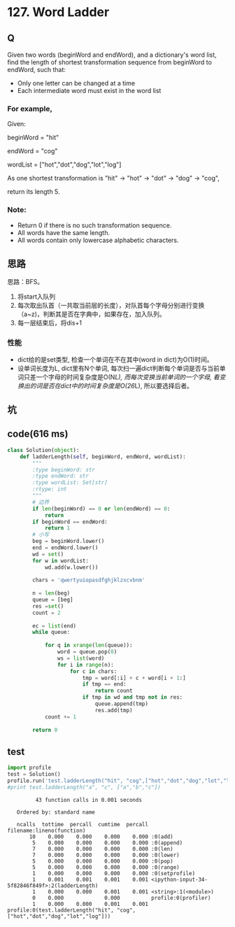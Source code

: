 
# 127. Word Ladder

## Q
Given two words (beginWord and endWord), and a dictionary's word list, find the length of shortest transformation sequence from beginWord to endWord, such that:

- Only one letter can be changed at a time
- Each intermediate word must exist in the word list

### For example,

Given:

beginWord = "hit"

endWord = "cog"

wordList = ["hot","dot","dog","lot","log"]

As one shortest transformation is "hit" -> "hot" -> "dot" -> "dog" -> "cog",

return its length 5.

### Note:
- Return 0 if there is no such transformation sequence.
- All words have the same length.
- All words contain only lowercase alphabetic characters.

## 思路
思路：BFS。
1. 将start入队列
2. 每次取出队首（一共取当前层的长度），对队首每个字母分别进行变换（a~z)，判断其是否在字典中，如果存在，加入队列。
3. 每一层结束后，将dis+1
### 性能
- dict给的是set类型, 检查一个单词在不在其中(word in dict)为O(1)时间。
- 设单词长度为L, dict里有N个单词, 每次扫一遍dict判断每个单词是否与当前单词只差一个字母的时间复杂度是O(N*L), 而每次变换当前单词的一个字母, 看变换出的词是否在dict中的时间复杂度是O(26*L), 所以要选择后者。


## 坑


## code(616 ms)


```python
class Solution(object):
    def ladderLength(self, beginWord, endWord, wordList):
        """
        :type beginWord: str
        :type endWord: str
        :type wordList: Set[str]
        :rtype: int
        """
        # 边界
        if len(beginWord) == 0 or len(endWord) == 0:
            return  
        if beginWord == endWord:
            return 1
        # 小写
        beg = beginWord.lower()
        end = endWord.lower()
        wd = set()
        for w in wordList:
            wd.add(w.lower())
        
        chars = 'qwertyuiopasdfghjklzxcvbnm'
        
        n = len(beg)
        queue = [beg]
        res =set()
        count = 2
        
        ec = list(end)
        while queue:
            
            for q in xrange(len(queue)):
                word = queue.pop(0)
                ws = list(word)
                for i in range(n):
                    for c in chars:
                        tmp = word[:i] + c + word[i + 1:]
                        if tmp == end:
                            return count
                        if tmp in wd and tmp not in res:
                            queue.append(tmp)
                            res.add(tmp)
            count += 1
            
        return 0
```

## test


```python
import profile
test = Solution()
profile.run('test.ladderLength("hit", "cog",["hot","dot","dog","lot","log"])')
#print test.ladderLength("a", "c", ["a","b","c"])
```

             43 function calls in 0.001 seconds
    
       Ordered by: standard name
    
       ncalls  tottime  percall  cumtime  percall filename:lineno(function)
           10    0.000    0.000    0.000    0.000 :0(add)
            5    0.000    0.000    0.000    0.000 :0(append)
            7    0.000    0.000    0.000    0.000 :0(len)
            7    0.000    0.000    0.000    0.000 :0(lower)
            5    0.000    0.000    0.000    0.000 :0(pop)
            5    0.000    0.000    0.000    0.000 :0(range)
            1    0.000    0.000    0.000    0.000 :0(setprofile)
            1    0.001    0.001    0.001    0.001 <ipython-input-34-5f82846f849f>:2(ladderLength)
            1    0.000    0.000    0.001    0.001 <string>:1(<module>)
            0    0.000             0.000          profile:0(profiler)
            1    0.000    0.000    0.001    0.001 profile:0(test.ladderLength("hit", "cog",["hot","dot","dog","lot","log"]))
    
    

